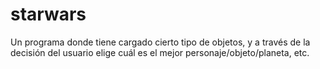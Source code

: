 # starwars
Un programa donde tiene cargado cierto tipo de objetos, y a través de la decisión del usuario elige cuál es el mejor personaje/objeto/planeta, etc. 
